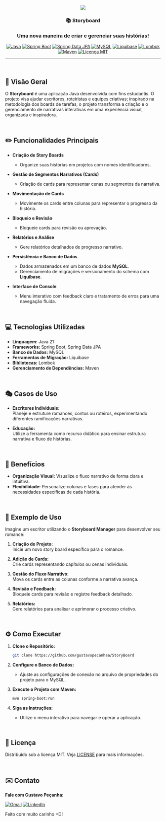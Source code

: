 <p align="center">
  <img src="https://github.com/user-attachments/assets/a669e82a-3208-4d3c-a80e-8bb27977e9b6">
</p>

<h3 align="center">📚 Storyboard</h3>
<h3 align="center">Uma nova maneira de criar e gerenciar suas histórias!</h3>
<p align="center">
  <a href="https://java.com">
    <img src="https://img.shields.io/badge/Java-21-blue?logo=java&logoColor=white" alt="Java"></a>
  <a href="https://spring.io/projects/spring-boot">
    <img src="https://img.shields.io/badge/Spring_Boot-3.4.3-brightgreen?logo=spring-boot" alt="Spring Boot"></a>
  <a href="https://spring.io/projects/spring-data-jpa">
    <img src="https://img.shields.io/badge/Spring_Data_JPA-3.4.3-green?logo=spring&logoColor=white" alt="Spring Data JPA"></a>
  <a href="https://www.mysql.com/">
    <img src="https://img.shields.io/badge/MySQL-8.0-blue?logo=mysql&logoColor=white" alt="MySQL"></a>
  <a href="https://www.liquibase.org/">
    <img src="https://img.shields.io/badge/Liquibase-4.27.0-blueviolet?logo=liquibase&logoColor=white" alt="Liquibase"></a>
  <a href="https://projectlombok.org/">
    <img src="https://img.shields.io/badge/Lombok-1.18.30-orange?logo=lombok&logoColor=white" alt="Lombok"></a>
  <a href="https://maven.apache.org/">
    <img src="https://img.shields.io/badge/Maven-3.x-red?logo=apache-maven&logoColor=white" alt="Maven"></a>
  <a href="./LICENSE">
    <img src="https://img.shields.io/badge/Licença-MIT-yellow.svg" alt="Licença MIT"></a>
</p>

---

<br>

<h2>📌 Visão Geral</h2>

O **Storyboard** é uma aplicação Java desenvolvida com fins estudantis. O projeto visa ajudar escritores, roteiristas e equipes criativas; inspirado na metodologia dos boards de tarefas, o projeto transforma a criação e o gerenciamento de narrativas interativas em uma experiência visual, organizada e inspiradora.

<br>

## ✏️ Funcionalidades Principais

- **Criação de Story Boards**
  - Organize suas histórias em projetos com nomes identificadores.

- **Gestão de Segmentos Narrativos (Cards)**
  - Criação de cards para representar cenas ou segmentos da narrativa.

- **Movimentação de Cards**
  - Movimente os cards entre colunas para representar o progresso da história.
    
- **Bloqueio e Revisão**
  - Bloqueie cards para revisão ou aprovação.

- **Relatórios e Análise**
  - Gere relatórios detalhados de progresso narrativo.

- **Persistência e Banco de Dados**
  - Dados armazenados em um banco de dados **MySQL**.
  - Gerenciamento de migrações e versionamento do schema com **Liquibase**.

- **Interface de Console**
  - Menu interativo com feedback claro e tratamento de erros para uma navegação fluida.

<br>

## 💻 Tecnologias Utilizadas

- **Linguagem:** Java 21
- **Frameworks:** Spring Boot, Spring Data JPA
- **Banco de Dados:** MySQL
- **Ferramentas de Migração:** Liquibase
- **Bibliotecas:** Lombok 
- **Gerenciamento de Dependências:** Maven

<br>

## 🎭 Casos de Uso

- **Escritores Individuais:**  
  Planeje e estruture romances, contos ou roteiros, experimentando diferentes ramificações narrativas.

- **Educação:**  
  Utilize a ferramenta como recurso didático para ensinar estrutura narrativa e fluxo de histórias.

<br>

## 🚀 Benefícios

- **Organização Visual:** Visualize o fluxo narrativo de forma clara e intuitiva.
- **Flexibilidade:** Personalize colunas e fases para atender às necessidades específicas de cada história.

<br>

## 📖 Exemplo de Uso

Imagine um escritor utilizando o **Storyboard Manager** para desenvolver seu romance:

1. **Criação do Projeto:**  
   Inicie um novo story board específico para o romance.

2. **Adição de Cards:**  
   Crie cards representando capítulos ou cenas individuais.

3. **Gestão do Fluxo Narrativo:**  
   Mova os cards entre as colunas conforme a narrativa avança.

4. **Revisão e Feedback:**  
   Bloqueie cards para revisão e registre feedback detalhado.

5. **Relatórios:**  
   Gere relatórios para analisar e aprimorar o processo criativo.


<br>

## ⚙️ Como Executar

1. **Clone o Repositório:**
   ```bash
   git clone https://github.com/gustavopecanhaa/StoryBoard
   ```

2. **Configure o Banco de Dados:**
   - Ajuste as configurações de conexão no arquivo de propriedades do projeto para o MySQL.

3. **Execute o Projeto com Maven:**
   ```bash
   mvn spring-boot:run
   ```

4. **Siga as Instruções:**
   - Utilize o menu interativo para navegar e operar a aplicação.

<br>

## 📄 Licença

Distribuído sob a licença MIT. Veja [LICENSE](./LICENSE) para mais informações.

<br>

## ✉️ Contato
**Fale com Gustavo Peçanha:** 

[![Gmail](https://img.shields.io/badge/Gmail-D14836?logo=gmail&logoColor=white)](mailto:gustavopecanhaa@outlook.com)  [![LinkedIn](https://img.shields.io/badge/LinkedIn-0077B5?logo=linkedin&logoColor=white)](https://www.linkedin.com/in/gustavopecanhaa/)

Feito com muito carinho =D!
